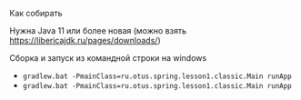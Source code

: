 Как собирать

Нужна Java 11 или более новая (можно взять https://libericajdk.ru/pages/downloads/)

Сборка и запуск из командной строки на windows

* ```gradlew.bat -PmainClass=ru.otus.spring.lesson1.classic.Main runApp```
* ```gradlew.bat -PmainClass=ru.otus.spring.lesson1.classic.Main runApp```


